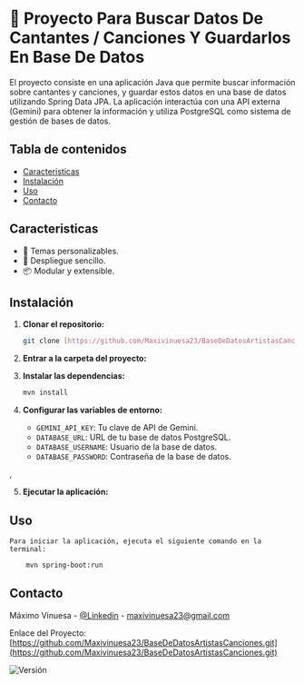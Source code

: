 # 🎸 Proyecto Para Buscar Datos De Cantantes / Canciones Y Guardarlos En Base De Datos

El proyecto consiste en una aplicación Java que permite buscar información sobre cantantes y canciones, y guardar estos datos en una base de datos utilizando Spring Data JPA. La aplicación interactúa con una API externa (Gemini) para obtener la información y utiliza PostgreSQL como sistema de gestión de bases de datos.

## Tabla de contenidos

- [Caracteristicas](#caracteristicas)
- [Instalación](#instalacion)
- [Uso](#uso)
- [Contacto](#contacto)


## Caracteristicas
- 🎨 Temas personalizables.
- 🚀 Despliegue sencillo.
- 📦 Modular y extensible.

## Instalación

1. **Clonar el repositorio:**
    ```bash
    git clone [https://github.com/Maxivinuesa23/BaseDeDatosArtistasCanciones.git](https://github.com/Maxivinuesa23/BaseDeDatosArtistasCanciones.git)
    ```
   

2. **Entrar a la carpeta del proyecto:**



3. **Instalar las dependencias:**
    ```bash
    mvn install
    ```
4. **Configurar las variables de entorno:**
   - `GEMINI_API_KEY`: Tu clave de API de Gemini.
   - `DATABASE_URL`: URL de tu base de datos PostgreSQL.
   - `DATABASE_USERNAME`: Usuario de la base de datos.
   - `DATABASE_PASSWORD`: Contraseña de la base de datos.

,

5. **Ejecutar la aplicación:**


## Uso

    Para iniciar la aplicación, ejecuta el siguiente comando en la terminal:


```bash
    mvn spring-boot:run
  ```


## Contacto

Máximo Vinuesa - [@Linkedin](https://www.linkedin.com/in/maximo-vinuesa/) - maxivinuesa23@gmail.com

Enlace del Proyecto: [https://github.com/Maxivinuesa23/BaseDeDatosArtistasCanciones.git](https://github.com/Maxivinuesa23/BaseDeDatosArtistasCanciones.git)


![Versión](https://img.shields.io/badge/version-1.0.0-blue.svg)